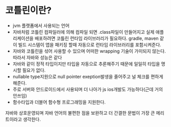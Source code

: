 # 코틀린이란?

* jvm 플랫폼에서 사용되는 언어
* 자바처럼 코틀린 컴파일러에 의해 컴파일 되면 .class파일이 만들어지고 실제 애플리케이션을 배포하려면 코틀린 런타임 라이브러리가 필요하다. gradle, maven 같이 빌드 시스템이 앱을 패키징 할때 자동으로 런타임 라이브러리를 포함시켜준다.
* 자바와 코틀린을 섞어 사용할 수 있으며 어떠한 wrapping 기술이 가미되지 않는다. 따라서 자바와 성능은 같다
* 자바와 같이 정적 타입이지만 타입을 자동으로 추론해주기 때문에 일일히 타입을 명시할 필요가 없다.
* nullable type지원으로 null pointer exeption발생을 줄어주고 널 체크를 편하게 해준다.
* 주로 서버와 안드로이드에서 사용되며 더 나아가 js ios개발도 가능하다(근데 거의 안쓰임)
* 함수타입과 더블어 함수형 프로그래밍을 지원한다.

자바와 상호운영되며 자바 언어의 불편한 점을 보완하고 더 간결한 문법이 가장 큰 메리트이라고 생각한다.
